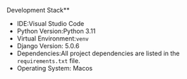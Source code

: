 Development Stack**

* IDE:Visual Studio Code
* Python Version:Python 3.11
* Virtual Environment:`venv`
* Django Version: 5.0.6
* Dependencies:All project dependencies are listed in the `requirements.txt` file.
* Operating System: Macos
